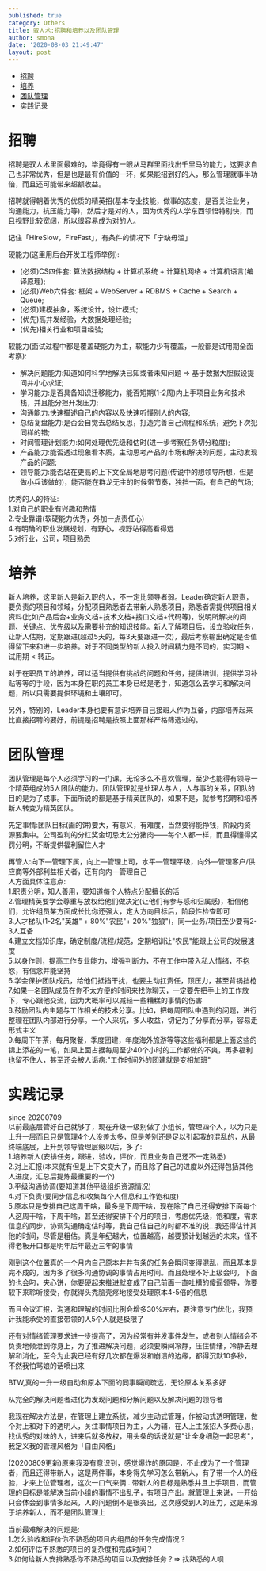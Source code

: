 ```yaml
---
published: true
category: Others
title: 驭人术:招聘和培养以及团队管理    
author: smona
date: '2020-08-03 21:49:47'
layout: post
---
```

- [招聘](#招聘)
- [培养](#培养)
- [团队管理](#团队管理)
- [实践记录](#实践记录)


# 招聘  
招聘是驭人术里面最难的，毕竟得有一眼从马群里面找出千里马的能力，这要求自己也非常优秀，但是也是最有价值的一环，如果能招到好的人，那么管理就事半功倍，而且还可能带来超额收益。  

招聘就得朝着优秀的优质的精英招(基本专业技能，做事的态度，是否关注业务，沟通能力，抗压能力等)，然后才是对的人，因为优秀的人学东西领悟特别快，而且视野比较宽阔，所以很容易成为对的人。  

记住「HireSlow，FireFast」，有条件的情况下「宁缺毋滥」  

硬能力(这里用后台开发工程师举例):  
  - (必须)CS四件套: 算法数据结构 + 计算机系统 + 计算机网络 + 计算机语言(编译原理);  
  - (必须)Web六件套: 框架 + WebServer + RDBMS + Cache + Search + Queue;  
  - (必须)建模抽象，系统设计，设计模式;  
  - (优先)高并发经验，大数据处理经验;  
  - (优先)相关行业和项目经验;  

软能力(面试过程中都是覆盖硬能力为主，软能力少有覆盖，一般都是试用期全面考察):  
  - 解决问题能力:知道如何科学地解决已知或者未知问题 => 基于数据大胆假设提问并小心求证;  
  - 学习能力:是否具备知识迁移能力，能否短期(1-2周)内上手项目业务和技术栈，并且能分担开发压力;  
  - 沟通能力:快速描述自己的内容以及快速听懂别人的内容;  
  - 总结复盘能力:是否会自觉去总结反思，打造完善自己流程和系统，避免下次犯同样的错;  
  - 时间管理计划能力:如何处理优先级和估时(进一步考察任务切分粒度);  
  - 产品能力:能否透过现象看本质，主动思考产品的市场和解决的问题，主动发现产品的问题;  
  - 领导能力:能否站在更高的上下文全局地思考问题(传说中的想领导所想，但是做小兵该做的)，能否能在群龙无主的时候带节奏，独挡一面，有自己的气场;  

优秀的人的特征:  
1.对自己的职业有兴趣和热情  
2.专业靠谱(软硬能力优秀，外加一点责任心)  
4.有明确的职业发展规划，有野心，视野站得高看得远  
5.对行业，公司，项目熟悉  

# 培养  
新人培养，这里新人是新入职的人，不一定比领导者弱。Leader确定新人职责，要负责的项目和领域，分配项目熟悉者去带新人熟悉项目，熟悉者需提供项目相关资料(比如产品后台+业务文档+技术文档+接口文档+代码等)，说明所解决的问题、关键点、优先级以及需要补充的知识技能。新人了解项目后，设立验收任务，让新人估期，定期跟进(超过5天的，每3天要跟进一次)，最后考察输出确定是否值得留下来和进一步培养。对于不同类型的新人投入时间精力是不同的，实习期 < 试用期 < 转正。  

对于在职员工的培养，可以适当提供有挑战的问题和任务，提供培训，提供学习补贴等等的手段，因为本身在职的员工本身已经是老手，知道怎么去学习和解决问题，所以只需要提供环境和土壤即可。  

另外，特别的，Leader本身也要有意识培养自己接班人作为互备，内部培养起来比直接招聘的要好，前提是招聘是按照上面那样严格筛选过的。  

# 团队管理  
团队管理是每个人必须学习的一门课，无论多么不喜欢管理，至少也能得有领导一个精英组成的5人团队的能力。团队管理就是处理人与人，人与事的关系，团队的目的是为了成事。下面所说的都是基于精英团队的，如果不是，就参考招聘和培养新人转变为精英团队。  

先定事情:团队目标(画的饼)要大，有意义，有难度，当然要得能挣钱，阶段内资源要集中。公司盈利的分红奖金切忌太公分猪肉——每个人都一样，而且得懂得奖罚分明，不断提供福利留住人才  

再管人:向下—管理下属，向上—管理上司，水平—管理平级，向外—管理客户/供应商等外部利益相关者，还有向内—管理自己  
人方面具体注意点:  
1.职责分明，知人善用，要知道每个人特点分配擅长的活  
2.管理精英要学会尊重与放权给他们做决定(让他们有参与感和归属感)，相信他们，允许组员某方面成长比你还强大，定大方向目标后，阶段性检查即可  
3.人才梯队(1-2名"英雄" + 80%"农民"+ 20%"独狼")，同一业务/项目至少要有2-3人互备  
4.建立文档知识库，确定制度/流程/规范，定期培训让"农民"能跟上公司的发展速度  
5.以身作则，提高工作专业能力，增强判断力，不在工作中带入私人情绪，不抱怨，有信念并能坚持  
6.学会保护团队成员，给他们抵挡干扰，也要主动扛责任，顶压力，甚至背锅挡枪  
7.如果一名团队成员在你不太方便的时间来找你聊天，一定要先把手上的工作放下，专心跟他交流，因为大概率可以减轻一些糟糕的事情的伤害  
8.鼓励团队内主题与工作相关的技术分享。比如，把每周团队中遇到的问题，进行整理在团队内部进行分享。一个人采坑，多人收益，切记为了分享而分享，容易走形式主义  
9.每周下午茶，每月聚餐，季度团建，年度海外旅游等等这些福利都是上面这些的锦上添花的一笔，如果上面占据每周至少40个小时的工作都做的不爽，再多福利也留不住人，甚至还会被人诟病:"工作时间外的团建就是变相加班"  

# 实践记录  
since 20200709  
以前最底层管好自己就够了，现在升级一级别做了小组长，管理四个人，以为只是上升一层而且只是管理4个人没差太多，但是差别还是足以引起我的混乱的，从最终端底层，上升到领导管理层级以后，多了:  
1.培养新人(安排任务，跟进，验收，评价，而且业务自己还不一定熟悉)  
2.对上汇报(本来就有但是上下文变大了，而且除了自己的进度以外还得包括其他人进度，汇总后提炼最重要的一个)  
3.平级沟通协调(要知道其他平级组织资源情况)  
4.对下负责(要同步信息和收集每个人信息和工作饱和度)  
5.原本只是安排自己这周干啥，最多是下周干啥，现在除了自己还得安排下面每个人这周干啥，下周干啥，甚至还得安排下个月的项目，考虑优先级，饱和度，需求信息的同步，协调沟通确定估时等，我自己估自己的时都不准的说...我还得估计其他的时间，尽管是粗估。真是年纪越大，位置越高，越要预计划越远的未来，怪不得老板开口都是明年后年最近三年的事情  

刚到这个位置真的一个月内自己原本井井有条的任务会瞬间变得混乱，而且基本是完不成的，因为多了很多沟通协调的事情占用时间。而且处理不好上级会叼，下面的也会叼，夹心饼，你要硬起来推进就变成了自己前面一直吐槽的傻逼领导，你要软下来聆听接受，你就得头秃脑壳疼地接受处理原本4-5倍的信息  

而且会议汇报，沟通和理解的时间比例会增多30%左右，要注意专门优化，我预计我能承受的直接带领的人5个人就是极限了  

还有对情绪管理要求进一步提高了，因为经常有并发事件发生，或者别人情绪会不负责地倾泄到你身上，为了推进解决问题，必须要瞬间冷静，压住情绪，冷静去理解和消化，至今为止我已经有好几次都在爆发和崩溃的边缘，都得沉默10多秒，不然我怕骂娘的话喷出来  

BTW,真的一升一级自动和原本下面的同事瞬间疏远，无论原本关系多好  

从完全的解决问题者进化为发现问题和分解问题以及解决问题的领导者  

我现在解决方法是，在管理上建立系统，减少主动式管理，作被动式透明管理，做个对上和对下的透明人，关注事情项目为主，人为辅，在人上主张招人多费心思，找优秀的对味的人，进来后就多放权，用头条的话说就是"让全身细胞一起思考"，我定义我的管理风格为「自由风格」  

(20200809更新)原来我没有意识到，感觉爆炸的原因是，不止成为了一个管理者，而且还得带新人，这是两件事，本身得先学习怎么带新人，有了带一个人的经验，才来上位管理者，这次一口气来俩...带新人的目标是熟悉并且上手项目，而管理的目标是能解决当前小组的事情不出乱子，有项目产出。就管理上来说，一开始只会体会到事情多起来，人的问题倒不是很突出，这次感受到人的压力，这是来源于培养新人，而不是团队管理上  

当前最难解决的问题是:  
1.怎么验收和评价你不熟悉的项目内组员的任务完成情况？  
2.如何评估不熟悉的项目的复杂度和完成时间？  
3.如何给新人安排熟悉你不熟悉的项目以及安排任务？=> 找熟悉的人呗  